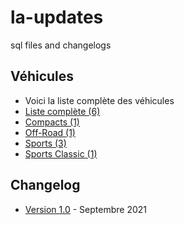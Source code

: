 # la-updates
 sql files and changelogs   

## Véhicules

- Voici la liste complète des véhicules
- [Liste complète (6)](https://github.com/qb-scripts/la-updates/blob/main/VEHICLES.md)
- [Compacts (1)](https://github.com/qb-scripts/la-updates/blob/main/VEHICLES.md#compacts)
- [Off-Road (1)](https://github.com/qb-scripts/la-updates/blob/main/VEHICLES.md#off-road)
- [Sports (3)](https://github.com/qb-scripts/la-updates/blob/main/VEHICLES.md#sports)
- [Sports Classic (1)](https://github.com/qb-scripts/la-updates/blob/main/VEHICLES.md#sports-classic)

## Changelog

- [Version 1.0] - Septembre 2021

[Version 1.0]: https://github.com/qb-scripts/la-updates/blob/main/CHANGELOG.md